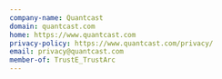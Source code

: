 ```yaml
---
company-name: Quantcast
domain: quantcast.com
home: https://www.quantcast.com
privacy-policy: https://www.quantcast.com/privacy/
email: privacy@quantcast.com
member-of: TrustE_TrustArc
---
```




